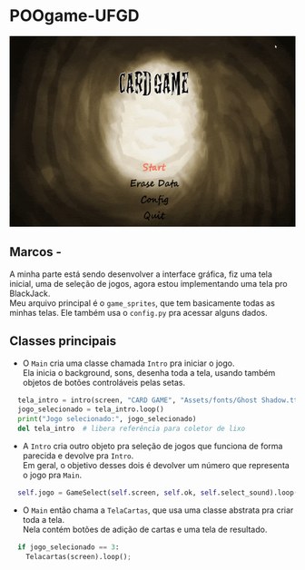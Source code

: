 # POOgame-UFGD

![Versão em Desenvolvimento](Apresentation1.gif)



## Marcos - 
A minha parte está sendo desenvolver a interface gráfica, fiz uma tela inicial, uma de seleção de jogos, agora estou implementando uma tela pro BlackJack.  
Meu arquivo principal é o `game_sprites`, que tem basicamente todas as minhas telas. Ele também usa o `config.py` pra acessar alguns dados.

## Classes principais

- O `Main` cria uma classe chamada `Intro` pra iniciar o jogo.  
  Ela inicia o background, sons, desenha toda a tela, usando também objetos de botões controláveis pelas setas.

```python
  tela_intro = intro(screen, "CARD GAME", "Assets/fonts/Ghost Shadow.ttf", 64, 1)
  jogo_selecionado = tela_intro.loop()
  print("Jogo selecionado:", jogo_selecionado)
  del tela_intro  # libera referência para coletor de lixo
  ```

- A `Intro` cria outro objeto pra seleção de jogos que funciona de forma parecida e devolve pra `Intro`.  
  Em geral, o objetivo desses dois é devolver um número que representa o jogo pra `Main`.


```python
  self.jogo = GameSelect(self.screen, self.ok, self.select_sound).loop()
```



- O `Main` então chama a `TelaCartas`, que usa uma classe abstrata pra criar toda a tela.  
  Nela contém botões de adição de cartas e uma tela de resultado.


```python
  if jogo_selecionado == 3:
    Telacartas(screen).loop();
```